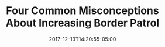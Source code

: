 ---
title: "Four Common Misconceptions About Increasing Border Patrol"
date: 2017-12-13T14:20:55-05:00
draft: false
description: ""
roles: []
link: ""
wip: false
---